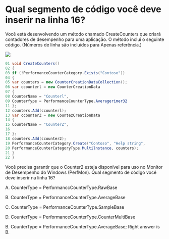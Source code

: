 ﻿Qual segmento de código você deve inserir na linha 16?
================================================

Você está desenvolvendo um método chamado CreateCounters que criará contadores de desempenho
para uma aplicação. O método inclui o seguinte código. (Números de linha são incluídos para
Apenas referência.)

[![](https://cdn.briefmenow.org/wp-content/uploads/70-483-v2/86.jpg)](https://cdn.briefmenow.org/wp-content/uploads/70-483-v2/86.jpg)

```csharp
01 void CreateCounters()
02 {
03 if (!PerformanceCounterCategory.Exists("Contoso"))
04 {
05 var counters = new CounterCreationDataCollection();
06 var ccounterl = new CounterCreationData
07 {
08 CounterName = "Counterl",
09 Counterfype = PerformanceCounterType.Averagerimer32
11 };
12 counters.Add(ccounterl);
13 var ccounterZ = new CountezCreationData
14 {
15 CounterName = "CounterZ",
16
17 }:
18 counters.Add(ccounter2);
19 PerformanceCounterCategory.Create("Contoso", "Help string",
20 PerformanceCounterCategoryType.Multilnstance, counters);
21 }
22 }
```

Você precisa garantir que o Counter2 esteja disponível para uso no Monitor de Desempenho do Windows
(PerfMon).
Qual segmento de código você deve inserir na linha 16?

A.
CounterType = PerformanccCounterType.RawBase

B.
CounterType = PerformanceCounterType.AverageBase

C.
CounterType = PerformanceCounterType.SampleBase

D.
CounterType = PerformanceCounterType.CounterMultiBase



B. CounterType = PerformanceCounterType.AverageBase;
Right answer is B.
